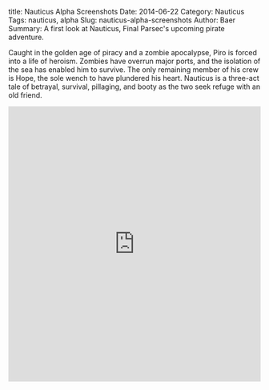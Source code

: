 title: Nauticus Alpha Screenshots
Date: 2014-06-22
Category: Nauticus
Tags: nauticus, alpha
Slug: nauticus-alpha-screenshots
Author: Baer
Summary: A first look at Nauticus, Final Parsec's upcoming pirate adventure.


<p>
Caught in the golden age of piracy and a zombie apocalypse, Piro is forced into a life of heroism.
Zombies have overrun major ports, and the isolation of the sea has enabled him to survive.
The only remaining member of his crew is Hope, the sole wench to have plundered his heart.
Nauticus is a three-act tale of betrayal, survival, pillaging, and booty as the two seek refuge with an old friend.
</p>
<iframe class="imgur-album" width="100%" height="550" frameborder="0" src="http://imgur.com/a/yCmpm/embed"></iframe>